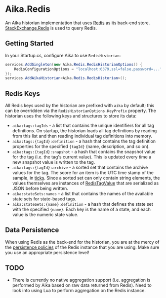 ﻿# Aika.Redis

An Aika historian implementation that uses [Redis](https://redis.io) as its back-end store.  [StackExchange.Redis](https://stackexchange.github.io/StackExchange.Redis/) is used to query Redis.


## Getting Started

In your Startup.cs, configure Aika to use `RedisHistorian`:

```C#
services.AddSingleton(new Aika.Redis.RedisHistorianOptions() {
    RedisConfigurationOptions = "localhost:6379,ssl=false,password=..."
});
services.AddAikaHistorian<Aika.Redis.RedisHistorian>();
```


## Redis Keys

All Redis keys used by the historian are prefixed with `aika` by default; this can be overridden via the `RedisHistorianOptions.KeyPrefix` property.  The historian uses the following keys and structures to store its data:

* `aika:tags:tagIds` - a list that contains the unique identifiers for all tag definitions.  On startup, the historian loads all tag definitions by reading from this list and then reading individual tag definitions into memory.
* `aika:tags:{tagId}:definition` - a hash that contains the tag definition properties for the specified `{tagId}` (name, description, and so on).
* `aika:tags:{tagId}:snapshot` - a hash that contains the snapshot value for the tag (i.e. the tag's current value).  This is updated every time a new snapshot value is written to the tag.
* `aika:tags:{tagId}:archive` - a sorted set that contains the archive values for the tag.  The score for an item is the UTC time stamp of the sample, in [ticks](https://docs.microsoft.com/en-gb/dotnet/api/system.datetime.ticks).  Since a sorted set can only contain string elements, the values themselves are instances of [RedisTagValue](https://github.com/wazzamatazz/aika/blob/master/src/Aika.Redis/RedisTagValue.cs) that are serialized as JSON before being written.
* `aika:stateSets:names` - a list that contains the names of the available state sets for state-based tags.
* `aika:stateSets:{name}:definition` - a hash that defines the state set with the specified `{name}`.  Each key is the name of a state, and each value is the numeric state value.


## Data Persistence

When using Redis as the back-end for the historian, you are at the mercy of the [persistence policies](https://redis.io/topics/persistence) of the Redis instance that you are using.  Make sure you use an appropriate persistence level!


## TODO

* There is currently no native aggregation support (i.e. aggregation is performed by Aika based on raw data returned from Redis).  Need to look into using Lua to perform aggregation on the Redis instance.